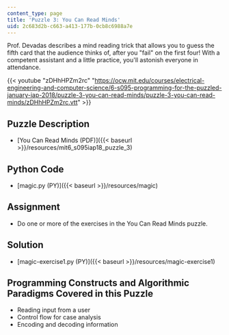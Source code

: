 ```yaml
---
content_type: page
title: 'Puzzle 3: You Can Read Minds'
uid: 2c683d2b-c663-a413-177b-0cb8c6988a7e
---
```


Prof. Devadas describes a mind reading trick that allows you to guess the fifth card that the audience thinks of, after you "fail" on the first four! With a competent assistant and a little practice, you'll astonish everyone in attendance.

{{< youtube "zDHhHPZm2rc" "https://ocw.mit.edu/courses/electrical-engineering-and-computer-science/6-s095-programming-for-the-puzzled-january-iap-2018/puzzle-3-you-can-read-minds/puzzle-3-you-can-read-minds/zDHhHPZm2rc.vtt" >}}

Puzzle Description
------------------

*   [You Can Read Minds (PDF)]({{< baseurl >}}/resources/mit6_s095iap18_puzzle_3)

Python Code
-----------

*   [magic.py (PY)]({{< baseurl >}}/resources/magic)

Assignment
----------

*   Do one or more of the exercises in the You Can Read Minds puzzle.

Solution
--------

*   [magic-exercise1.py (PY)]({{< baseurl >}}/resources/magic-exercise1)

Programming Constructs and Algorithmic Paradigms Covered in this Puzzle
-----------------------------------------------------------------------

*   Reading input from a user
*   Control flow for case analysis
*   Encoding and decoding information